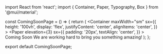 import React from 'react';
import { Container, Paper, Typography, Box } from '@mui/material';

const ComingSoonPage = () => {
  return (
    <Container
      maxWidth="sm"
      sx={{
        height: '100vh',
        display: 'flex',
        justifyContent: 'center',
        alignItems: 'center',
      }}
    >
      <Paper
        elevation={3}
        sx={{
          padding: '20px',
          textAlign: 'center',
        }}
      >
        <Typography variant="h4" component="h1" gutterBottom>
          Coming Soon
        </Typography>
        <Typography variant="body1">
          We are working hard to bring you something amazing!
        </Typography>
      </Paper>
    </Container>
  );
};

export default ComingSoonPage;
